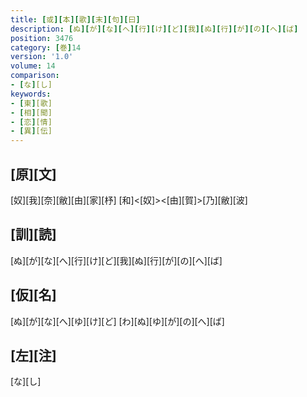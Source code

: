 ```yaml
---
title: [或][本][歌][末][句][曰]
description: [ぬ][が][な][へ][行][け][ど][我][ぬ][行][が][の][へ][ば]
position: 3476
category: [巻]14
version: '1.0'
volume: 14
comparison:
- [な][し]
keywords:
- [東][歌]
- [相][聞]
- [恋][情]
- [異][伝]
---
```


## [原][文]

[奴][我][奈][敝][由][家][杼] [和]<[奴]><[由][賀]>[乃][敝][波]

## [訓][読]

[ぬ][が][な][へ][行][け][ど][我][ぬ][行][が][の][へ][ば]

## [仮][名]

[ぬ][が][な][へ][ゆ][け][ど] [わ][ぬ][ゆ][が][の][へ][ば]

## [左][注]

[な][し]
